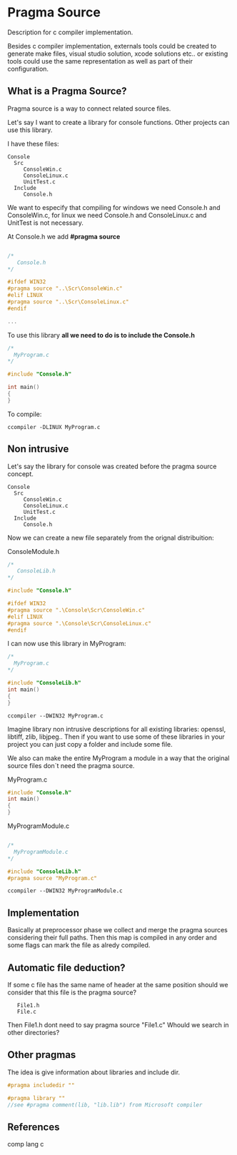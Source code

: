 # Pragma Source
Description for c compiler implementation.

Besides c compiler implementation, externals tools could be created to generate make files, visual studio solution, xcode solutions etc.. or existing tools could use the same representation as well as part of their configuration.

## What is a Pragma Source?

Pragma source is a way to connect related source files. 

Let's say I want to create a library for console functions. 
Other projects can use this library.

I have these files:

```
Console
  Src
     ConsoleWin.c
     ConsoleLinux.c
     UnitTest.c
  Include
     Console.h     
```

We want to especify that compiling for windows we need Console.h and ConsoleWin.c, for linux we need Console.h and ConsoleLinux.c  and UnitTest is not necessary.

At Console.h we add **#pragma source**

```c

/*
   Console.h
*/

#ifdef WIN32
#pragma source "..\Scr\ConsoleWin.c"
#elif LINUX
#pragma source "..\Scr\ConsoleLinux.c"
#endif

...

```

To use this library **all we need to do is to include the Console.h**

```c
/*
  MyProgram.c
*/

#include "Console.h"

int main()
{
}
```

To compile:

```
ccompiler -DLINUX MyProgram.c
```


## Non intrusive

Let's say the library for console was created before the pragma source concept.

```
Console
  Src
     ConsoleWin.c
     ConsoleLinux.c
     UnitTest.c
  Include
     Console.h     
```
Now we can create a new file separately from the orignal distribuition:

ConsoleModule.h

```c
/*
   ConsoleLib.h
*/

#include "Console.h"

#ifdef WIN32
#pragma source ".\Console\Scr\ConsoleWin.c"
#elif LINUX
#pragma source ".\Console\Scr\ConsoleLinux.c"
#endif
```

I can now use this library in MyProgram:

```c
/*
  MyProgram.c
*/

#include "ConsoleLib.h"  
int main()
{
}
```

```
ccompiler --DWIN32 MyProgram.c
```

Imagine library non intrusive descriptions for all existing libraries: openssl, libtiff, zlib, libjpeg..
Then if you want to use some of these libraries in your project you can just copy a folder and include some file.

We also can make the entire MyProgram a module in a way that the original source files don´t need the pragma source.

MyProgram.c
```c
#include "Console.h"  
int main()
{
}
```

MyProgramModule.c
```c

/*
  MyProgramModule.c
*/

#include "ConsoleLib.h"
#pragma source "MyProgram.c"

```

```
ccompiler --DWIN32 MyProgramModule.c
```


## Implementation

Basically at preprocessor phase we collect and merge the pragma sources considering their full paths. 
Then this map is compiled in any order and some flags can mark the file as alredy compiled.

## Automatic file deduction?

If some c file has the same name of header at the same position should we consider that this file is the pragma source?

```
   File1.h
   File.c
```

Then File1.h dont need to say pragma source "File1.c"
Whould we search in other directories?

## Other pragmas

The idea is give information about libraries and include dir.

```c
#pragma includedir ""

#pragma library ""
//see #pragma comment(lib, "lib.lib") from Microsoft compiler

```

## References

comp lang c



